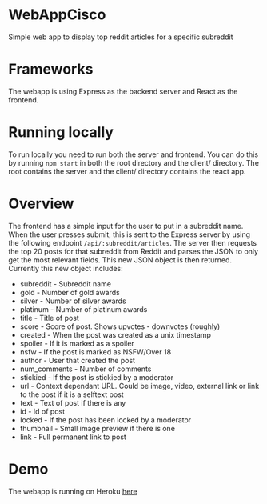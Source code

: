 # WebAppCisco
Simple web app to display top reddit articles for a specific subreddit

# Frameworks
The webapp is using Express as the backend server and React as the frontend.

# Running locally
To run locally you need to run both the server and frontend. You can do this by running `npm start` in both the root directory and the client/ directory. The root contains the server and the client/ directory contains the react app.

# Overview
The frontend has a simple input for the user to put in a subreddit name. When the user presses submit, this is sent to the Express server by using the following endpoint `/api/:subreddit/articles`. The server then requests the top 20 posts for that subreddit from Reddit and parses the JSON to only get the most relevant fields. This new JSON object is then returned. 
Currently this new object includes:

* subreddit - Subreddit name
* gold - Number of gold awards
* silver - Number of silver awards
* platinum - Number of platinum awards
* title - Title of post
* score - Score of post. Shows upvotes - downvotes (roughly)
* created - When the post was created as a unix timestamp
* spoiler - If it is marked as a spoiler
* nsfw - If the post is marked as NSFW/Over 18
* author - User that created the post
* num\_comments - Number of comments
* stickied - If the post is stickied by a moderator
* url - Context dependant URL. Could be image, video, external link or link to the post if it is a selftext post
* text - Text of post if there is any
* id - Id of post
* locked - If the post has been locked by a moderator
* thumbnail - Small image preview if there is one
* link - Full permanent link to post

# Demo
The webapp is running on Heroku [here](https://cisco-webapp.herokuapp.com/)
